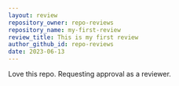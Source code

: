 ```yaml
---
layout: review
repository_owner: repo-reviews
repository_name: my-first-review
review_title: This is my first review
author_github_id: repo-reviews
date: 2023-06-13
---
```

Love this repo. Requesting approval as a reviewer.


